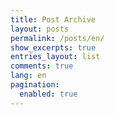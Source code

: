```yaml
---
title: Post Archive
layout: posts
permalink: /posts/en/
show_excerpts: true
entries_layout: list
comments: true
lang: en
pagination:
  enabled: true
---
```

